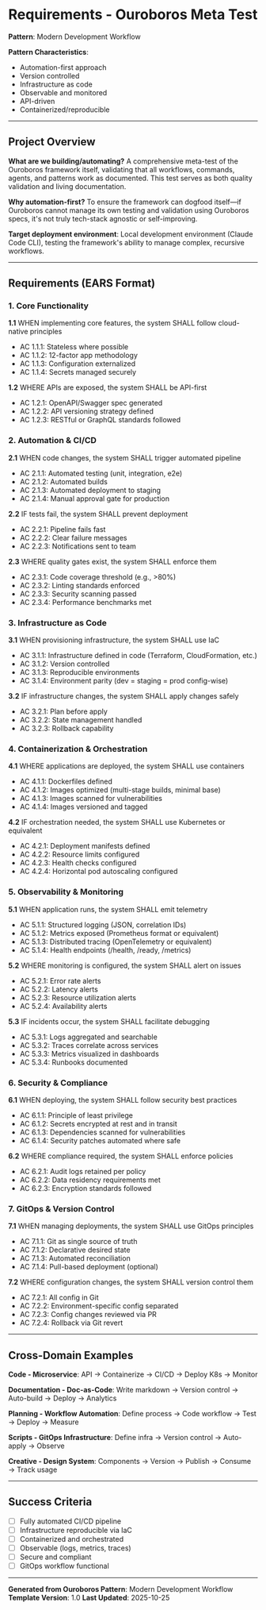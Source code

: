# Requirements - Ouroboros Meta Test

**Pattern**: Modern Development Workflow

**Pattern Characteristics**:
- Automation-first approach
- Version controlled
- Infrastructure as code
- Observable and monitored
- API-driven
- Containerized/reproducible

---

## Project Overview

**What are we building/automating?**
A comprehensive meta-test of the Ouroboros framework itself, validating that all workflows, commands, agents, and patterns work as documented. This test serves as both quality validation and living documentation.

**Why automation-first?**
To ensure the framework can dogfood itself—if Ouroboros cannot manage its own testing and validation using Ouroboros specs, it's not truly tech-stack agnostic or self-improving.

**Target deployment environment**:
Local development environment (Claude Code CLI), testing the framework's ability to manage complex, recursive workflows.

---

## Requirements (EARS Format)

### 1. Core Functionality

**1.1** WHEN implementing core features, the system SHALL follow cloud-native principles
  - AC 1.1.1: Stateless where possible
  - AC 1.1.2: 12-factor app methodology
  - AC 1.1.3: Configuration externalized
  - AC 1.1.4: Secrets managed securely

**1.2** WHERE APIs are exposed, the system SHALL be API-first
  - AC 1.2.1: OpenAPI/Swagger spec generated
  - AC 1.2.2: API versioning strategy defined
  - AC 1.2.3: RESTful or GraphQL standards followed

### 2. Automation & CI/CD

**2.1** WHEN code changes, the system SHALL trigger automated pipeline
  - AC 2.1.1: Automated testing (unit, integration, e2e)
  - AC 2.1.2: Automated builds
  - AC 2.1.3: Automated deployment to staging
  - AC 2.1.4: Manual approval gate for production

**2.2** IF tests fail, the system SHALL prevent deployment
  - AC 2.2.1: Pipeline fails fast
  - AC 2.2.2: Clear failure messages
  - AC 2.2.3: Notifications sent to team

**2.3** WHERE quality gates exist, the system SHALL enforce them
  - AC 2.3.1: Code coverage threshold (e.g., >80%)
  - AC 2.3.2: Linting standards enforced
  - AC 2.3.3: Security scanning passed
  - AC 2.3.4: Performance benchmarks met

### 3. Infrastructure as Code

**3.1** WHEN provisioning infrastructure, the system SHALL use IaC
  - AC 3.1.1: Infrastructure defined in code (Terraform, CloudFormation, etc.)
  - AC 3.1.2: Version controlled
  - AC 3.1.3: Reproducible environments
  - AC 3.1.4: Environment parity (dev = staging = prod config-wise)

**3.2** IF infrastructure changes, the system SHALL apply changes safely
  - AC 3.2.1: Plan before apply
  - AC 3.2.2: State management handled
  - AC 3.2.3: Rollback capability

### 4. Containerization & Orchestration

**4.1** WHERE applications are deployed, the system SHALL use containers
  - AC 4.1.1: Dockerfiles defined
  - AC 4.1.2: Images optimized (multi-stage builds, minimal base)
  - AC 4.1.3: Images scanned for vulnerabilities
  - AC 4.1.4: Images versioned and tagged

**4.2** IF orchestration needed, the system SHALL use Kubernetes or equivalent
  - AC 4.2.1: Deployment manifests defined
  - AC 4.2.2: Resource limits configured
  - AC 4.2.3: Health checks configured
  - AC 4.2.4: Horizontal pod autoscaling configured

### 5. Observability & Monitoring

**5.1** WHEN application runs, the system SHALL emit telemetry
  - AC 5.1.1: Structured logging (JSON, correlation IDs)
  - AC 5.1.2: Metrics exposed (Prometheus format or equivalent)
  - AC 5.1.3: Distributed tracing (OpenTelemetry or equivalent)
  - AC 5.1.4: Health endpoints (/health, /ready, /metrics)

**5.2** WHERE monitoring is configured, the system SHALL alert on issues
  - AC 5.2.1: Error rate alerts
  - AC 5.2.2: Latency alerts
  - AC 5.2.3: Resource utilization alerts
  - AC 5.2.4: Availability alerts

**5.3** IF incidents occur, the system SHALL facilitate debugging
  - AC 5.3.1: Logs aggregated and searchable
  - AC 5.3.2: Traces correlate across services
  - AC 5.3.3: Metrics visualized in dashboards
  - AC 5.3.4: Runbooks documented

### 6. Security & Compliance

**6.1** WHEN deploying, the system SHALL follow security best practices
  - AC 6.1.1: Principle of least privilege
  - AC 6.1.2: Secrets encrypted at rest and in transit
  - AC 6.1.3: Dependencies scanned for vulnerabilities
  - AC 6.1.4: Security patches automated where safe

**6.2** WHERE compliance required, the system SHALL enforce policies
  - AC 6.2.1: Audit logs retained per policy
  - AC 6.2.2: Data residency requirements met
  - AC 6.2.3: Encryption standards followed

### 7. GitOps & Version Control

**7.1** WHEN managing deployments, the system SHALL use GitOps principles
  - AC 7.1.1: Git as single source of truth
  - AC 7.1.2: Declarative desired state
  - AC 7.1.3: Automated reconciliation
  - AC 7.1.4: Pull-based deployment (optional)

**7.2** WHERE configuration changes, the system SHALL version control them
  - AC 7.2.1: All config in Git
  - AC 7.2.2: Environment-specific config separated
  - AC 7.2.3: Config changes reviewed via PR
  - AC 7.2.4: Rollback via Git revert

---

## Cross-Domain Examples

**Code - Microservice**: API → Containerize → CI/CD → Deploy K8s → Monitor

**Documentation - Doc-as-Code**: Write markdown → Version control → Auto-build → Deploy → Analytics

**Planning - Workflow Automation**: Define process → Code workflow → Test → Deploy → Measure

**Scripts - GitOps Infrastructure**: Define infra → Version control → Auto-apply → Observe

**Creative - Design System**: Components → Version → Publish → Consume → Track usage

---

## Success Criteria

- [ ] Fully automated CI/CD pipeline
- [ ] Infrastructure reproducible via IaC
- [ ] Containerized and orchestrated
- [ ] Observable (logs, metrics, traces)
- [ ] Secure and compliant
- [ ] GitOps workflow functional

---

**Generated from Ouroboros Pattern**: Modern Development Workflow
**Template Version**: 1.0
**Last Updated**: 2025-10-25